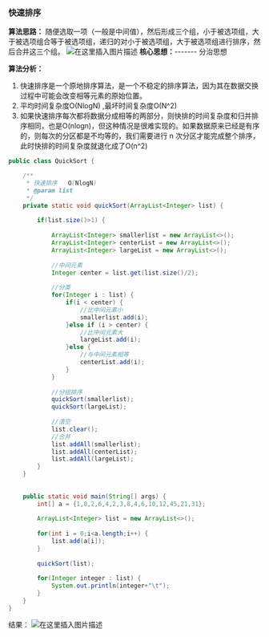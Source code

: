 ### 快速排序
**算法思路：**
随便选取一项（一般是中间值），然后形成三个组，小于被选项组，大于被选项组合等于被选项组，递归的对小于被选项组，大于被选项组进行排序，然后合并这三个组。
![在这里插入图片描述](https://img-blog.csdnimg.cn/20190416152446970.png?x-oss-process=image/watermark,type_ZmFuZ3poZW5naGVpdGk,shadow_10,text_aHR0cHM6Ly9ibG9nLmNzZG4ubmV0L3dlaXhpbl80MTkyMjI4OQ==,size_16,color_FFFFFF,t_70)
**核心思想：**------- 分治思想

**算法分析：**
1. 快速排序是一个原地排序算法，是一个不稳定的排序算法，因为其在数据交换过程中可能会改变相等元素的原始位置。
2. 平均时间复杂度O(NlogN) ,最坏时间复杂度O(N^2) 
3. 如果快速排序每次都将数据分成相等的两部分，则快排的时间复杂度和归并排序相同，也是O(nlogn)，但这种情况是很难实现的。如果数据原来已经是有序的，则每次的分区都是不均等的，我们需要进行 n 次分区才能完成整个排序，此时快排的时间复杂度就退化成了O(n^2)

```java
public class QuickSort {

	/**
	 * 快速排序   O(NlogN)
	 * @param list
	 */
	private static void quickSort(ArrayList<Integer> list) {
		
		if(list.size()>1) {
			
			ArrayList<Integer> smallerlist = new ArrayList<>();
			ArrayList<Integer> centerList = new ArrayList<>();
			ArrayList<Integer> largeList = new ArrayList<>();
			
			//中间元素
			Integer center = list.get(list.size()/2);
			
			//分类
			for(Integer i : list) {
				if(i < center) {
					//比中间元素小
					smallerlist.add(i);
				}else if (i > center) {
					//比中间元素大
					largeList.add(i);
				}else {
					//与中间元素相等
					centerList.add(i);
				}
			}
			
			//分组排序
			quickSort(smallerlist);
			quickSort(largeList);
			
			//清空
			list.clear();
			//合并
			list.addAll(smallerlist);
			list.addAll(centerList);
			list.addAll(largeList);
		}
	}
	
	
	public static void main(String[] args) {
		int[] a = {1,8,2,6,4,2,3,8,4,6,10,12,45,21,31};
		
		ArrayList<Integer> list = new ArrayList<>();
		
		for(int i = 0;i<a.length;i++) {
			list.add(a[i]);
		}
		
		quickSort(list);
		
		for(Integer integer : list) {
			System.out.println(integer+"\t");
		}
	}
}
```
结果：
![在这里插入图片描述](https://img-blog.csdnimg.cn/20190416151653826.png)

